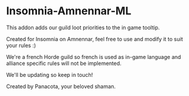 # Insomnia-Amnennar-ML

This addon adds our guild loot priorities to the in game tooltip.

Created for Insomnia on Amnennar, feel free to use and modify it to suit your rules :)

We're a french Horde guild so french is used as in-game language and alliance specific rules will not be implemented.

We'll be updating so keep in touch!

Created by Panacota, your beloved shaman.
